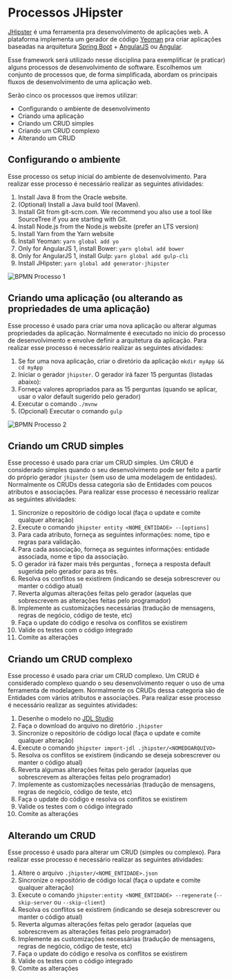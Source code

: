 # Processos JHipster
[JHipster](http://www.jhipster.tech/) é uma ferramenta pra desenvolvimento de aplicações web. A plataforma implementa um gerador de código [Yeoman](http://yeoman.io/) pra criar aplicações baseadas na arquitetura [Spring Boot](http://projects.spring.io/spring-boot/) + [AngularJS](https://angularjs.org/) ou [Angular](https://angular.io/).

Esse framework será utilizado nesse disciplina para exemplificar (e praticar) alguns processos de desenvolvimento de software. Escolhemos um conjunto de processos que, de forma simplificada, abordam os principais fluxos de desenvolvimento de uma aplicação web.

Serão cinco os processos que iremos utilizar:
+ Configurando o ambiente de desenvolvimento
+ Criando uma aplicação
+ Criando um CRUD simples
+ Criando um CRUD complexo
+ Alterando um CRUD

## Configurando o ambiente

Esse processo os setup inicial do ambiente de desenvolvimento. Para realizar esse processo é necessário realizar as seguintes atividades:

1. Install Java 8 from the Oracle website.
1. (Optional) Install a Java build tool (Maven).
1. Install Git from git-scm.com. We recommend you also use a tool like SourceTree if you are starting with Git.
1. Install Node.js from the Node.js website (prefer an LTS version)
1. Install Yarn from the Yarn website
1. Install Yeoman: `yarn global add yo`
1. Only for AngularJS 1, install Bower: `yarn global add bower`
1. Only for AngularJS 1, install Gulp: `yarn global add gulp-cli`
1. Install JHipster: `yarn global add generator-jhipster`


![BPMN Processo 1](http://yuml.me/00ceb0b1)

## Criando uma aplicação (ou alterando as propriedades de uma aplicação)

Esse processo é usado para criar uma nova aplicação ou alterar algumas propriedades da aplicação. Normalmente é executado no início do processo de desenvolvimento e envolve definir a arquitetura da aplicação. Para realizar esse processo é necessário realizar as seguintes atividades:

1. Se for uma nova aplicação, criar o diretório da aplicação `mkdir myApp && cd myApp` 
1. Iniciar o gerador `jhipster`. O gerador irá fazer 15 perguntas (listadas abaixo):
1. Forneça valores apropriados para as 15 perguntas (quando se aplicar, usar o valor default sugerido pelo gerador)
1. Executar o comando `./mvnw`
1. (Opcional) Executar o comando `gulp`

![BPMN Processo 2](http://yuml.me/eabd15ea)

## Criando um CRUD simples

Esse processo é usado para criar um CRUD simples. Um CRUD é considerado simples quando o seu desenvolvimento pode ser feito a partir do próprio gerador `jhipster` (sem uso de uma modelagem de entidades). Normalmente os CRUDs dessa categoria são de Entidades com poucos atributos e associações. Para realizar esse processo é necessário realizar as seguintes atividades:

1. Sincronize o repositório de código local (faça o update e comite qualquer alteração)
1. Execute o comando `jhipster entity <NOME_ENTIDADE> --[options]`
1. Para cada atributo, forneça as seguintes informações: nome, tipo e regras para validação.
1. Para cada associação, forneça as seguintes informações: entidade associada, nome e tipo da associação.
1. O gerador irá fazer mais três perguntas , forneça a resposta default sugerida pelo gerador para as três.
1. Resolva os conflitos se existirem (indicando se deseja sobrescrever ou manter o código atual)
1. Reverta algumas alterações feitas pelo gerador (aquelas que sobrescrevem as alterações feitas pelo programador)
1. Implemente as customizações necessárias (tradução de mensagens, regras de negócio, código de teste, etc)
1. Faça o update do código e resolva os conflitos se existirem
1. Valide os testes com o código integrado
1. Comite as alterações


## Criando um CRUD complexo

Esse processo é usado para criar um CRUD complexo. Um CRUD é considerado complexo quando o seu desenvolvimento requer o uso de uma ferramenta de modelagem. Normalmente os CRUDs dessa categoria são de Entidades com vários atributos e associações. Para realizar esse processo é necessário realizar as seguintes atividades:

1. Desenhe o modelo no [JDL Studio](http://www.jhipster.tech/jdl-studio/)
1. Faça o download do arquivo no diretório `.jhipster`
1. Sincronize o repositório de código local (faça o update e comite qualquer alteração)
1. Execute o comando `jhipster import-jdl .jhipster/<NOMEDOARQUIVO>`
1. Resolva os conflitos se existirem (indicando se deseja sobrescrever ou manter o código atual)
1. Reverta algumas alterações feitas pelo gerador (aquelas que sobrescrevem as alterações feitas pelo programador)
1. Implemente as customizações necessárias (tradução de mensagens, regras de negócio, código de teste, etc)
1. Faça o update do código e resolva os conflitos se existirem
1. Valide os testes com o código integrado
1. Comite as alterações


## Alterando um CRUD

Esse processo é usado para alterar um CRUD (simples ou complexo). Para realizar esse processo é necessário realizar as seguintes atividades:

1. Altere o arquivo `.jhipster/<NOME_ENTIDADE>.json`
1. Sincronize o repositório de código local (faça o update e comite qualquer alteração)
1. Execute o comando `jhipster:entity <NOME_ENTIDADE> --regenerate` (`--skip-server` ou `--skip-client`)
1. Resolva os conflitos se existirem (indicando se deseja sobrescrever ou manter o código atual)
1. Reverta algumas alterações feitas pelo gerador (aquelas que sobrescrevem as alterações feitas pelo programador)
1. Implemente as customizações necessárias (tradução de mensagens, regras de negócio, código de teste, etc)
1. Faça o update do código e resolva os conflitos se existirem
1. Valide os testes com o código integrado
1. Comite as alterações
